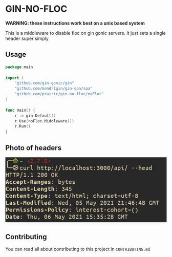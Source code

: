 # GIN-NO-FLOC

**WARNING: these instructions work best on a unix based system**

This is a middleware to disable floc on gin gonic servers. It just sets a single header super simply

## Usage

``` go
package main

import (
	"github.com/gin-gonic/gin"
	"github.com/mandrigin/gin-spa/spa"
    "github.com/prairir/gin-no-floc/noFloc"
)

func main() {
	r := gin.Default()
    r.Use(noFloc.Middleware())
	r.Run()
}
```

## Photo of headers

![photo of headers](headers.png)

## Contributing
You can read all about contributing to this project in `CONTRIBUTING.md`
